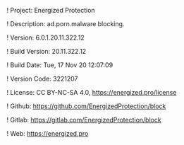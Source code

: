 ! Project: Energized Protection

! Description: ad.porn.malware blocking.

! Version: 6.0.1.20.11.322.12

! Build Version: 20.11.322.12

! Build Date: Tue, 17 Nov 20 12:07:09

! Version Code: 3221207

! License: CC BY-NC-SA 4.0, https://energized.pro/license

! Github: https://github.com/EnergizedProtection/block

! Gitlab: https://gitlab.com/EnergizedProtection/block


! Web: https://energized.pro
